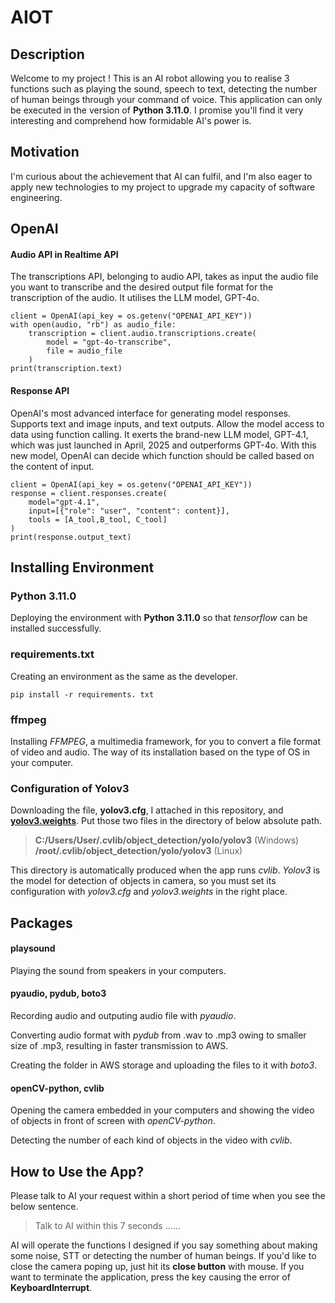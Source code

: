 # AIOT
## Description
Welcome to my project ! This is an AI robot allowing you to realise 3 functions such as playing the sound, speech to text, detecting the number of human beings through your command of voice. This application can only be executed in the version of __Python 3.11.0__. I promise you'll find it very interesting and comprehend how formidable AI's power is. 
## Motivation
I'm curious about the achievement that AI can fulfil, and I'm also eager to apply new technologies to my project to upgrade my capacity of software engineering. 
## OpenAI
#### Audio API in Realtime API
The transcriptions API, belonging to audio API, takes as input the audio file you want to transcribe and the desired output file format for the transcription of the audio. It utilises the LLM model, GPT-4o. 
```
client = OpenAI(api_key = os.getenv("OPENAI_API_KEY"))
with open(audio, "rb") as audio_file:
    transcription = client.audio.transcriptions.create(
        model = "gpt-4o-transcribe", 
        file = audio_file
    )
print(transcription.text)
```
#### Response API
OpenAI's most advanced interface for generating model responses. Supports text and image inputs, and text outputs. Allow the model access to data using function calling. It exerts the brand-new LLM model, GPT-4.1, which was just launched in April, 2025 and outperforms GPT-4o. With this new model, OpenAI can decide which function should be called based on the content of input.
```
client = OpenAI(api_key = os.getenv("OPENAI_API_KEY"))
response = client.responses.create(
    model="gpt-4.1",
    input=[{"role": "user", "content": content}],
    tools = [A_tool,B_tool, C_tool]
)
print(response.output_text)
```
## Installing Environment
### Python 3.11.0
Deploying the environment with __Python 3.11.0__ so that _tensorflow_ can be installed successfully.
### requirements.txt
Creating an environment as the same as the developer.
```
pip install -r requirements. txt
```
### ffmpeg
Installing _FFMPEG_, a multimedia framework, for you to convert a file format of video and audio.
The way of its installation based on the type of OS in your computer.
### Configuration of Yolov3
Downloading the file, **yolov3.cfg**, I attached in this repository, and [**yolov3.weights**](https://data.pjreddie.com/files/yolov3.weights). Put those two files in the directory of below absolute path.
> **C:/Users/User/.cvlib/object_detection/yolo/yolov3** (Windows)
> **/root/.cvlib/object_detection/yolo/yolov3** (Linux)

This directory is automatically produced when the app runs _cvlib_.
_Yolov3_ is the model for detection of objects in camera, so you must set its configuration with _yolov3.cfg_ and _yolov3.weights_ in the right place. 
## Packages
#### playsound
Playing the sound from speakers in your computers.
#### pyaudio, pydub, boto3
Recording audio and outputing audio file with _pyaudio_.

Converting audio format with _pydub_ from .wav to .mp3 owing to smaller size of .mp3, resulting in faster transmission to AWS.

Creating the folder in AWS storage and uploading the files to it with _boto3_.
#### openCV-python, cvlib
Opening the camera embedded in your computers and showing the video of objects in front of screen with _openCV-python_.

Detecting the number of each kind of objects in the video with _cvlib_.
## How to Use the App?
Please talk to AI your request within a short period of time when you see the below sentence.
> Talk to AI within this 7 seconds ......

AI will operate the functions I designed if you say something about making some noise, STT or detecting the number of human beings. 
If you'd like to close the camera poping up, just hit its **close button** with mouse.
If you want to terminate the application, press the key causing the error of **KeyboardInterrupt**.
